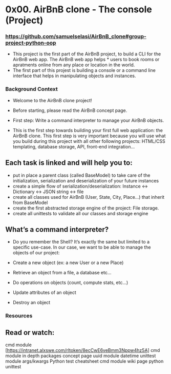 # 0x00. AirBnB clone - The console (Project)
### https://github.com/samuelselasi/AirBnB_clone#group-project-python-oop

* This project is the first part of the AirBnB project, to build a CLI for the AirBnB web app. The AirBnB web app helps * users to book rooms or apratments online from any place or location in the world.
* The first part of this projest is building a console or a command line interface that helps in manipulating objects and instances.

### Background Context
* Welcome to the AirBnB clone project!
* Before starting, please read the AirBnB concept page.

* First step: Write a command interpreter to manage your AirBnB objects.
* This is the first step towards building your first full web application: the AirBnB clone. This first step is very important because you will use what you build during this project with all other following projects: HTML/CSS templating, database storage, API, front-end integration…

## Each task is linked and will help you to:

* put in place a parent class (called BaseModel) to take care of the initialization, serialization and deserialization of your future instances
* create a simple flow of serialization/deserialization: Instance <-> Dictionary <-> JSON string <-> file
* create all classes used for AirBnB (User, State, City, Place…) that inherit from BaseModel
* create the first abstracted storage engine of the project: File storage.
* create all unittests to validate all our classes and storage engine
## What’s a command interpreter?
* Do you remember the Shell? It’s exactly the same but limited to a specific use-case. In our case, we want to be able to manage the objects of our project:

* Create a new object (ex: a new User or a new Place)
* Retrieve an object from a file, a database etc…
* Do operations on objects (count, compute stats, etc…)
* Update attributes of an object
* Destroy an object

### Resources
## Read or watch:

cmd module [https://intranet.alxswe.com/rltoken/8ecCwE6veBmm3Nppw4hz5A]
cmd module in depth
packages concept page
uuid module
datetime
unittest module
args/kwargs
Python test cheatsheet
cmd module wiki page
python unittest
